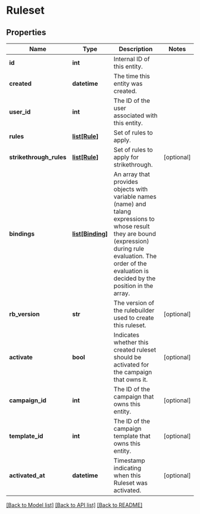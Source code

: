 # Ruleset

## Properties
Name | Type | Description | Notes
------------ | ------------- | ------------- | -------------
**id** | **int** | Internal ID of this entity. | 
**created** | **datetime** | The time this entity was created. | 
**user_id** | **int** | The ID of the user associated with this entity. | 
**rules** | [**list[Rule]**](Rule.md) | Set of rules to apply. | 
**strikethrough_rules** | [**list[Rule]**](Rule.md) | Set of rules to apply for strikethrough. | [optional] 
**bindings** | [**list[Binding]**](Binding.md) | An array that provides objects with variable names (name) and talang expressions to whose result they are bound (expression) during rule evaluation. The order of the evaluation is decided by the position in the array. | 
**rb_version** | **str** | The version of the rulebuilder used to create this ruleset. | [optional] 
**activate** | **bool** | Indicates whether this created ruleset should be activated for the campaign that owns it. | [optional] 
**campaign_id** | **int** | The ID of the campaign that owns this entity. | [optional] 
**template_id** | **int** | The ID of the campaign template that owns this entity. | [optional] 
**activated_at** | **datetime** | Timestamp indicating when this Ruleset was activated. | [optional] 

[[Back to Model list]](../README.md#documentation-for-models) [[Back to API list]](../README.md#documentation-for-api-endpoints) [[Back to README]](../README.md)


